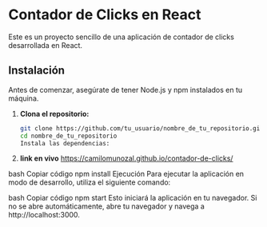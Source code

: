 # Contador de Clicks en React

Este es un proyecto sencillo de una aplicación de contador de clicks desarrollada en React.

## Instalación

Antes de comenzar, asegúrate de tener Node.js y npm instalados en tu máquina.

1. **Clona el repositorio:**

   ```bash
   git clone https://github.com/tu_usuario/nombre_de_tu_repositorio.git
   cd nombre_de_tu_repositorio
   Instala las dependencias:
   ```

2. **link en vivo**
   https://camilomunozal.github.io/contador-de-clicks/

bash
Copiar código
npm install
Ejecución
Para ejecutar la aplicación en modo de desarrollo, utiliza el siguiente comando:

bash
Copiar código
npm start
Esto iniciará la aplicación en tu navegador. Si no se abre automáticamente, abre tu navegador y navega a http://localhost:3000.
